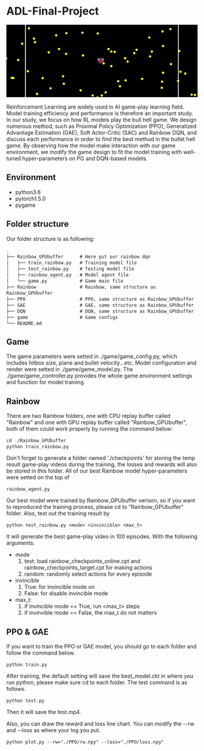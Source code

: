 # ADL-Final-Project
![image](https://github.com/IPINGCHOU/ADL-Final-Project/blob/master/title_image.png)

Reinforcement Learning are widely used in AI game-play learning field. Model training efficiency and performance is therefore an important study. In our study, we focus on how RL models play the bull hell game. We design numerous method, such as Proximal Policy Optimization (PPO), Generalized Advantage Estimation (GAE), Soft Actor-Critic (SAC) and Rainbow DQN, and discuss each performance in order to find the best method in the bullet hell game. By observing how the model make interaction with our game environment, we modify the game design to fit the model training with well-tuned hyper-parameters on PG and DQN-based models.



## Environment

* python3.6
* pytorch1.5.0
* pygame


## Folder structure
Our folder structure is as following:

    .
    ├── Rainbow_GPUbuffer      # Here put our rainbow dqn
    │   ├── train_rainbow.py   # Training model file
    │   ├── test_rainbow.py    # Testing model file
    │   ├── rainbow_agent.py   # Model agent file
    │   └── game.py            # Game main file
    ├── Rainbow                # Rainbow, same structure as Rainbow_GPUbuffer
    ├── PPO                    # PPO, same structure as Rainbow_GPUbuffer
    ├── GAE                    # GAE, same structure as Rainbow_GPUbuffer
    ├── DQN                    # DQN, same structure as Rainbow_GPUbuffer
    ├── game                   # Game configs
    └── README.md

## Game
The game parameters were setted in ./game/game_config.py, which includes hitbox size, plane and bullet velocity...etc. Model configuration and render were setted in ./game/game_model.py. The ./game/game_controller.py provides the whole game environment settings and function for model training.

## Rainbow
There are two Rainbow folders, one with CPU replay buffer called "Rainbow" and one with GPU replay buffer called "Rainbow_GPUbuffer", both of them could work properly by running the command below:
```bash=
cd ./Rainbow_GPUbuffer
python train_rainbow.py
```
Don't forget to generate a folder named './checkpoints' for storing the temp result game-play videos during the training, the losses and rewards will also be stored in this folder.
All of our best Rainbow model hyper-parameters were setted on the top of
```bash=
rainbow_agent.py
```
Our best model were trained by Rainbow_GPUbuffer verison, so if you want to reproduced the training process, please cd to "Rainbow_GPUbuffer" folder.
Also, test out the training result by
```bash=
python test_rainbow.py <mode> <invincible> <max_t>
```
It will generate the best game-play video in 100 episodes. With the following arguments:
+ mode
    1. test: load rainbow_checkpoints_online.cpt and rainbow_checkpoints_target.cpt for making actions
    2. random: randomly select actions for every episode
+ invincible
    1. True: for invincible mode on
    2. False: for disable invincible mode
+ max_t:
    1. if invincible mode == True, run <max_t> steps
    2. if invinvible mode == False, the max_t do not matters
    
 ## PPO & GAE
 If you want to train the PPO or GAE model, you should go to each folder and follow the command below.
 ```bash=
 python train.py
 ```
 After training, the default setting will save the best_model.ckt in where you run python, please make sure cd to each folder.
 The test command is as follows.
 ```bash=
 python test.py
 ```
 Then it will save the test.mp4.

 Also, you can draw the reward and loss line chart. You can modify the --rw and --loss as where your log you put.
 ```bash=
 python plot.py --rw="./PPO/rw.npy" --loss="./PPO/loss.npy"
 ```

